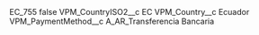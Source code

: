<?xml version="1.0" encoding="UTF-8"?>
<CustomMetadata xmlns="http://soap.sforce.com/2006/04/metadata" xmlns:xsi="http://www.w3.org/2001/XMLSchema-instance" xmlns:xsd="http://www.w3.org/2001/XMLSchema">
    <label>EC_755</label>
    <protected>false</protected>
    <values>
        <field>VPM_CountryISO2__c</field>
        <value xsi:type="xsd:string">EC</value>
    </values>
    <values>
        <field>VPM_Country__c</field>
        <value xsi:type="xsd:string">Ecuador</value>
    </values>
    <values>
        <field>VPM_PaymentMethod__c</field>
        <value xsi:type="xsd:string">A_AR_Transferencia Bancaria</value>
    </values>
</CustomMetadata>
